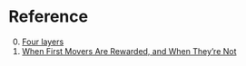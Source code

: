 # Reference

0. [Four layers](https://glazkov.com/2023/05/29/four-layers/)
0. [When First Movers Are Rewarded, and When They’re Not](https://hbr.org/2015/08/when-first-movers-are-rewarded-and-when-theyre-not)

